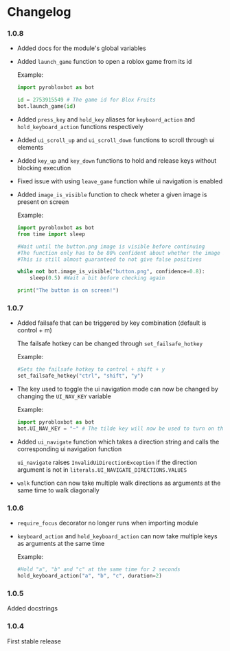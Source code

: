 # Changelog
### 1.0.8
-   Added docs for the module's global variables

-   Added `launch_game` function to open a roblox game from its id

    Example:

    ```python
    import pyrobloxbot as bot

    id = 2753915549 # The game id for Blox Fruits
    bot.launch_game(id)
    ```

-   Added `press_key` and `hold_key` aliases for `keyboard_action` and `hold_keyboard_action` functions respectively

-   Added `ui_scroll_up` and `ui_scroll_down` functions to scroll through ui elements

-   Added `key_up` and `key_down` functions to hold and release keys without blocking execution

-   Fixed issue with using `leave_game` function while ui navigation is enabled

-   Added `image_is_visible` function to check wheter a given image is present on screen

    Example:
    ```python
    import pyrobloxbot as bot
    from time import sleep

    #Wait until the button.png image is visible before continuing
    #The function only has to be 80% confident about whether the image is visible to continue
    #This is still almost guaranteed to not give false positives

    while not bot.image_is_visible("button.png", confidence=0.8):
        sleep(0.5) #Wait a bit before checking again
    
    print("The button is on screen!")
    ```

### 1.0.7
-   Added failsafe that can be triggered by key combination (default is control + m)

    The failsafe hotkey can be changed through `set_failsafe_hotkey`

    Example:
    ```python
    #Sets the failsafe hotkey to control + shift + y
    set_failsafe_hotkey("ctrl", "shift", "y")
    ```

-   The key used to toggle the ui navigation mode can now be changed by changing the `UI_NAV_KEY` variable

    Example:
    ```python
    import pyrobloxbot as bot
    bot.UI_NAV_KEY = "~" # The tilde key will now be used to turn on the ui navigation mode
    ```

-   Added `ui_navigate` function which takes a direction string and calls the corresponding ui navigation function

    `ui_navigate` raises `InvalidUiDirectionException` if the direction argument is not in `literals.UI_NAVIGATE_DIRECTIONS.VALUES` 

-   `walk` function can now take multiple walk directions as arguments at the same time to walk diagonally

### 1.0.6
-   `require_focus` decorator no longer runs when importing module

-   `keyboard_action` and `hold_keyboard_action` can now take multiple keys as arguments at the same time

    Example:

    ```python
    #Hold "a", "b" and "c" at the same time for 2 seconds
    hold_keyboard_action("a", "b", "c", duration=2)
    ```

### 1.0.5
Added docstrings

### 1.0.4
First stable release
